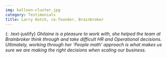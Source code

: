 ```yaml
---
img: balloon-cluster.jpg
category: Testimonials
title: Larry Kotch, co-founder, Brainbroker
---
```


{: .text-justify}
_Ghilaine is a pleasure to work with, she helped the team at Brainbroker think through and take difficult HR and Operational decisions. Ultimately, working through her 'People math' approach is what makes us sure we are making the right decisions when scaling our business._
